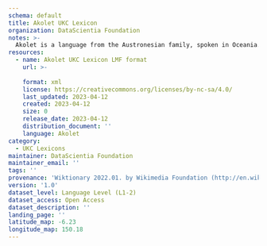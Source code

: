 ```yaml
---
schema: default
title: Akolet UKC Lexicon
organization: DataScientia Foundation
notes: >-
  Akolet is a language from the Austronesian family, spoken in Oceania. The UKC Lexicon of Akolet is represented as a lexico-semantic network. It consists of words, word senses, synsets, as well as sense-level and synset-level relationships.
resources:
  - name: Akolet UKC Lexicon LMF format
    url: >-
      
    format: xml
    license: https://creativecommons.org/licenses/by-nc-sa/4.0/
    last_updated: 2023-04-12
    created: 2023-04-12
    size: 0
    release_date: 2023-04-12
    distribution_document: ''
    language: Akolet
category:
  - UKC Lexicons
maintainer: DataScientia Foundation
maintainer_email: ''
tags: ''
provenance: 'Wiktionary 2022.01. by Wikimedia Foundation (http://en.wiktionary.org); Princeton WordNet 2.1 by Princeton University (https://wordnet.princeton.edu)'
version: '1.0'
dataset_level: Language Level (L1-2)
dataset_access: Open Access
dataset_description: ''
landing_page: ''
latitude_map: -6.23
longitude_map: 150.18
---
```

